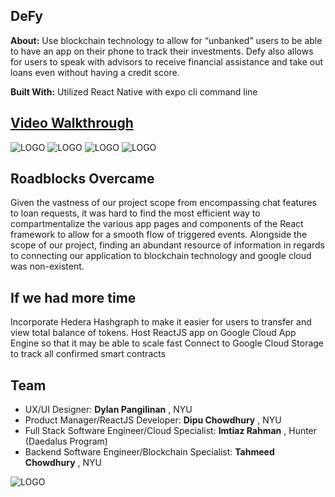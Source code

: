## DeFy


**About:** Use blockchain technology to allow for “unbanked” users to be able to have an app on their phone to track their investments. Defy also allows for users to speak with advisors to receive financial assistance and take out loans even without having a credit score.

**Built With:** Utilized React Native with expo cli command line 


## [Video Walkthrough](https://www.youtube.com/watch?v=Qr_4GdOWhVU)
![LOGO](/assets/photo1.PNG)
![LOGO](/assets/photo2.PNG)
![LOGO](/assets/photo3.PNG)
![LOGO](/assets/photo4.PNG)



## Roadblocks Overcame

Given the vastness of our project scope from encompassing chat features to loan requests, it was hard to find the most efficient way to compartmentalize the various app pages and components of the React framework to allow for a smooth flow of triggered events. Alongside the scope of our project, finding an abundant resource of information in regards to connecting our application to blockchain technology and google cloud was non-existent.


## If we had more time

Incorporate Hedera Hashgraph to make it easier for users to transfer and view total balance of tokens.
Host ReactJS app on Google Cloud App Engine so that it may be able to scale fast
Connect to Google Cloud Storage to track all confirmed smart contracts 


## Team

- UX/UI Designer: **Dylan Pangilinan** , NYU
- Product Manager/ReactJS Developer: **Dipu Chowdhury** , NYU
- Full Stack Software Engineer/Cloud Specialist: **Imtiaz Rahman** , Hunter (Daedalus Program)
- Backend Software Engineer/Blockchain Specialist: **Tahmeed Chowdhury** , NYU


![LOGO](/assets/Defy.png)
